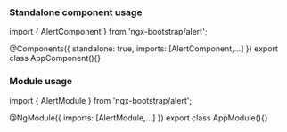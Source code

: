 ### Standalone component usage
import { AlertComponent } from 'ngx-bootstrap/alert';

@Components({
  standalone: true,
  imports: [AlertComponent,...]
})
export class AppComponent(){}


### Module usage
import { AlertModule } from 'ngx-bootstrap/alert';

@NgModule({
  imports: [AlertModule,...]
})
export class AppModule(){}
